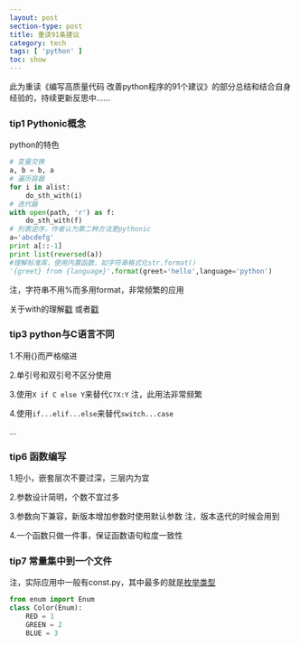 ```yaml
---
layout: post
section-type: post
title: 重读91条建议
category: tech
tags: [ 'python' ]
toc: show
---
```


此为重读《编写高质量代码 改善python程序的91个建议》的部分总结和结合自身经验的，持续更新反思中……

### tip1 Pythonic概念

python的特色

```python
# 变量交换
a, b = b, a
# 遍历容器
for i in alist:
	do_sth_with(i)
# 迭代器
with open(path, 'r') as f:
	do_sth_with(f)
# 列表逆序，作者认为第二种方法更pythonic
a='abcdefg'
print a[::-1]
print list(reversed(a))
#理解标准库，使用内置函数，如字符串格式化str.format()
'{greet} from {language}'.format(greet='hello',language='python')
```

注，字符串不用%而多用format，非常频繁的应用

关于with的理解[戳](https://sdqali.in/blog/2012/07/09/understanding-pythons-with-statement/)
或者[戳](https://www.ibm.com/developerworks/cn/opensource/os-cn-pythonwith/)


### tip3 python与C语言不同

1.不用{}而严格缩进

2.单引号和双引号不区分使用

3.使用`X if C else Y`来替代`C?X:Y`
注，此用法非常频繁

4.使用`if...elif...else`来替代`switch...case`

...

### tip6 函数编写

1.短小，嵌套层次不要过深，三层内为宜

2.参数设计简明，个数不宜过多

3.参数向下兼容，新版本增加参数时使用默认参数
注，版本迭代的时候会用到

4.一个函数只做一件事，保证函数语句粒度一致性

### tip7 常量集中到一个文件

注，实际应用中一般有const.py，其中最多的就是[枚举类型](https://docs.python.org/3/library/enum.html)

```python
from enum import Enum
class Color(Enum):
	RED = 1
	GREEN = 2
	BLUE = 3
```

































